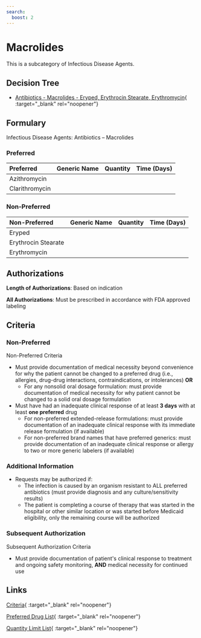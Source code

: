 ```yaml
---
search:
  boost: 2 
---
```


# Macrolides

This is a subcategory of Infectious Disease Agents.

## Decision Tree

- [Antibiotics - Macrolides - Eryped, Erythrocin Stearate, Erythromycin](https://forms.office.com.mcas.ms/pages/designpagev2.aspx?origin=OfficeDotCom&lang=en-US&route=GroupForms&subpage=design&id=nPhjxpvvj0G9PUHkbAzgaN9UYz8EqmlIs3_TYn4TbXBUNlAyMjA5RVVPSlQzVkVUM1lJSERIWDJESCQlQCN0PWcu&topview=Preview){ :target="_blank" rel="noopener"}

## Formulary

Infectious Disease Agents: Antibiotics – Macrolides

### Preferred

| Preferred      | Generic Name | Quantity | Time (Days) |
| :------------- | :----------- | :------: | :---------: |
| Azithromycin   |              |          |             |
| Clarithromycin |              |          |             |

### Non-Preferred

| Non-Preferred       | Generic Name | Quantity | Time (Days) |
| :------------------ | :----------- | :------: | :---------: |
| Eryped              |              |          |             |
| Erythrocin Stearate |              |          |             |
| Erythromycin        |              |          |             |

## Authorizations

**Length of Authorizations**: Based on indication

**All Authorizations**: Must be prescribed in accordance with FDA approved labeling

## Criteria

### Non-Preferred

Non-Preferred Criteria

- Must provide documentation of medical necessity beyond convenience for why the patient cannot be changed to a preferred drug (i.e., allergies, drug-drug interactions, contraindications, or intolerances) **OR**
    - For any nonsolid oral dosage formulation: must provide documentation of medical necessity for why patient cannot be changed to a solid oral dosage formulation
- Must have had an inadequate clinical response of at least **3 days** with at least **one preferred** drug
    - For non-preferred extended-release formulations: must provide documentation of an inadequate clinical response with its immediate release formulation (if available)
    - For non-preferred brand names that have preferred generics: must provide documentation of an inadequate clinical response or allergy to two or more generic labelers (if available)

### Additional Information

- Requests may be authorized if:
    - The infection is caused by an organism resistant to ALL preferred antibiotics (must provide diagnosis and any culture/sensitivity results)
    - The patient is completing a course of therapy that was started in the hospital or other similar location or was started before Medicaid eligibility, only the remaining course will be authorized

### Subsequent Authorization

Subsequent Authorization Criteria

- Must provide documentation of patient's clinical response to treatment and ongoing safety monitoring, **AND** medical necessity for continued use

## Links

[Criteria](https://pharmacy.medicaid.ohio.gov/sites/default/files/20230401_UPDL_Criteria%20_APPROVED.pdf#page=78){ :target="_blank" rel="noopener"}

[Preferred Drug List](https://pharmacy.medicaid.ohio.gov/sites/default/files/20230401_UPDL_v7_Approved.pdf#page=26){ :target="_blank" rel="noopener"}

[Quantity Limit List](https://pharmacy.medicaid.ohio.gov/sites/default/files/20230101_Ohio_Medicaid_Quantity_Document_APPROVED.pdf){ :target="_blank" rel="noopener"}

